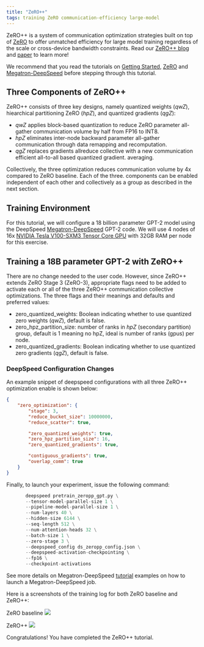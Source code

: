 ```yaml
---
title: "ZeRO++"
tags: training ZeRO communication-efficiency large-model
---
```


ZeRO++ is a system of communication optimization strategies built on top of [ZeRO](/tutorials/zero/) to offer unmatched efficiency for large model training regardless of the scale or cross-device bandwidth constraints. Read our [ZeRO++ blog](https://www.microsoft.com/en-us/research/blog/deepspeed-zero-a-leap-in-speed-for-llm-and-chat-model-training-with-4x-less-communication/) and [paper](https://arxiv.org/pdf/2306.10209.pdf) to learn more!

We recommend that you read the tutorials on [Getting Started](/getting-started/), [ZeRO](/tutorials/zero/)  and [Megatron-DeepSpeed](/tutorials/megatron/) before stepping through this tutorial.


## Three Components of ZeRO++
ZeRO++ consists of three key designs, namely quantized weights (*qwZ*), hiearchical partitioning ZeRO (*hpZ*), and quantized gradients (*qgZ*):
 - *qwZ* applies block-based quantization to reduce ZeRO parameter all-gather communication volume by half from FP16 to INT8.
 - *hpZ* eliminates inter-node backward parameter all-gather communication through data remapping and recomputation.
 - *qgZ* replaces gradients allreduce collective with a new communication efficient all-to-all based quantized gradient. averaging.

Collectively, the three optimization reduces communication volume by 4x compared to ZeRO baseline. Each of the three. components can be enabled independent of each other and collectively as a group as described in the next section.

## Training Environment

For this tutorial, we will configure a 18 billion parameter GPT-2 model using the DeepSpeed [Megatron-DeepSpeed](https://github.com/microsoft/Megatron-DeepSpeed/tree/master/) GPT-2 code. We will use 4 nodes of 16x [NVIDIA Tesla V100-SXM3 Tensor Core GPU](https://www.nvidia.com/en-us/data-center/v100/) with 32GB RAM per node for this exercise.


## Training a 18B parameter GPT-2 with ZeRO++
There are no change needed to the user code. However, since ZeRO++ extends ZeRO Stage 3 (ZeRO-3), appropriate flags need to be added to activate each or all of the three ZeRO++ communication collective optimizations. The three flags and their meanings and defaults and preferred values:

 - zero_quantized_weights: Boolean indicating whether to use quantized zero weights (*qwZ*), default is false.
 - zero_hpz_partition_size: number of ranks in *hpZ* (secondary partition) group, default is 1 meaning no hpZ, ideal is number of ranks (gpus) per node.
 - zero_quantized_gradients: Boolean indicating whether to use quantized zero gradients (*qgZ*), default is false.


### DeepSpeed Configuration Changes
An example snippet of deepspeed configurations with all three ZeRO++ optimization enable is shown below:
```json
{
    "zero_optimization": {
        "stage": 3,
        "reduce_bucket_size": 10000000,
        "reduce_scatter": true,

        "zero_quantized_weights": true,
        "zero_hpz_partition_size": 16,
        "zero_quantized_gradients": true,

        "contiguous_gradients": true,
        "overlap_comm": true
    }
}
```

Finally, to launch your experiment, issue the following command:

```python
       deepspeed pretrain_zeropp_gpt.py \
       --tensor-model-parallel-size 1 \
       --pipeline-model-parallel-size 1 \
       --num-layers 40 \
       --hidden-size 6144 \
       --seq-length 512 \
       --num-attention-heads 32 \
       --batch-size 1 \
       --zero-stage 3 \
       --deepspeed_config ds_zeropp_config.json \
       --deepspeed-activation-checkpointing \
       --fp16 \
       --checkpoint-activations
```

See more details on Megatron-DeepSpeed [tutorial](/tutorials/megatron/) examples on how to launch a Megatron-DeepSpeed job.


Here is a screenshots of the training log for both ZeRO baseline and ZeRO++:

ZeRO baseline
<a href="/assets/images/zeropp/ZeRO-baseline.png">
<img src="/assets/images/zeropp/ZeRO-baseline.png">
</a>

ZeRO++
<a href="/assets/images/zeropp/ZeROpp.png">
<img src="/assets/images/zeropp/ZeROpp.png">
</a>

Congratulations! You have completed the ZeRO++ tutorial.
